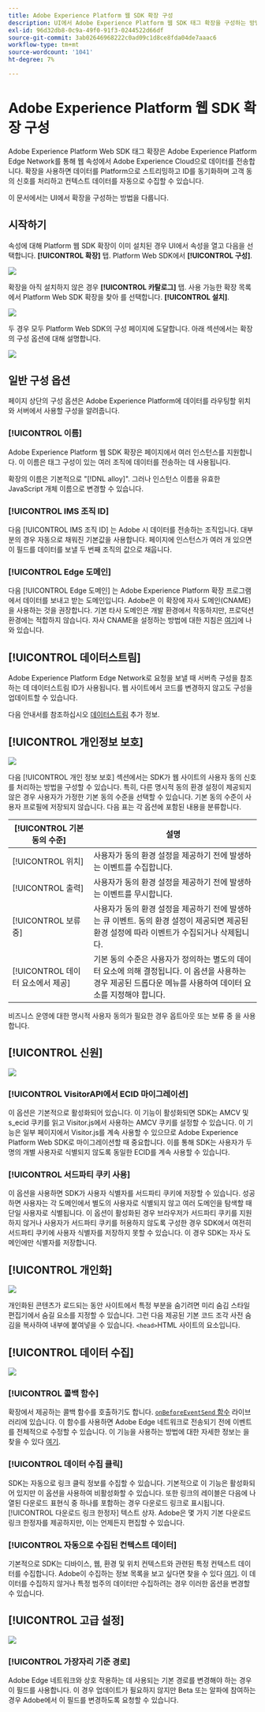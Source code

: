```yaml
---
title: Adobe Experience Platform 웹 SDK 확장 구성
description: UI에서 Adobe Experience Platform 웹 SDK 태그 확장을 구성하는 방법
exl-id: 96d32db8-0c9a-49f0-91f3-0244522d66df
source-git-commit: 3ab02646968222c0ad09c1d8ce8fda04de7aaac6
workflow-type: tm+mt
source-wordcount: '1041'
ht-degree: 7%

---
```


# Adobe Experience Platform 웹 SDK 확장 구성

Adobe Experience Platform Web SDK 태그 확장은 Adobe Experience Platform Edge Network를 통해 웹 속성에서 Adobe Experience Cloud으로 데이터를 전송합니다. 확장을 사용하면 데이터를 Platform으로 스트리밍하고 ID를 동기화하며 고객 동의 신호를 처리하고 컨텍스트 데이터를 자동으로 수집할 수 있습니다.

이 문서에서는 UI에서 확장을 구성하는 방법을 다룹니다.

## 시작하기

속성에 대해 Platform 웹 SDK 확장이 이미 설치된 경우 UI에서 속성을 열고 다음을 선택합니다. **[!UICONTROL 확장]** 탭. Platform Web SDK에서 **[!UICONTROL 구성]**.

![](../assets/extension/overview/configure.png)

확장을 아직 설치하지 않은 경우 **[!UICONTROL 카탈로그]** 탭. 사용 가능한 확장 목록에서 Platform Web SDK 확장을 찾아 를 선택합니다. **[!UICONTROL 설치]**.

![](../assets/extension/overview/install.png)

두 경우 모두 Platform Web SDK의 구성 페이지에 도달합니다. 아래 섹션에서는 확장의 구성 옵션에 대해 설명합니다.

![](../assets/extension/overview/config-screen.png)

## 일반 구성 옵션

페이지 상단의 구성 옵션은 Adobe Experience Platform에 데이터를 라우팅할 위치와 서버에서 사용할 구성을 알려줍니다.

### [!UICONTROL 이름]

Adobe Experience Platform 웹 SDK 확장은 페이지에서 여러 인스턴스를 지원합니다. 이 이름은 태그 구성이 있는 여러 조직에 데이터를 전송하는 데 사용됩니다.

확장의 이름은 기본적으로 &quot;[!DNL alloy]&quot;. 그러나 인스턴스 이름을 유효한 JavaScript 개체 이름으로 변경할 수 있습니다.

### **[!UICONTROL IMS 조직 ID]**

다음 [!UICONTROL IMS 조직 ID] 는 Adobe 시 데이터를 전송하는 조직입니다. 대부분의 경우 자동으로 채워진 기본값을 사용합니다. 페이지에 인스턴스가 여러 개 있으면 이 필드를 데이터를 보낼 두 번째 조직의 값으로 채웁니다.

### **[!UICONTROL Edge 도메인]**

다음 [!UICONTROL Edge 도메인] 는 Adobe Experience Platform 확장 프로그램에서 데이터를 보내고 받는 도메인입니다. Adobe은 이 확장에 자사 도메인(CNAME)을 사용하는 것을 권장합니다. 기본 타사 도메인은 개발 환경에서 작동하지만, 프로덕션 환경에는 적합하지 않습니다. 자사 CNAME을 설정하는 방법에 대한 지침은 [여기](https://experienceleague.adobe.com/docs/core-services/interface/ec-cookies/cookies-first-party.html?lang=ko-KR)에 나와 있습니다.

## [!UICONTROL 데이터스트림]

Adobe Experience Platform Edge Network로 요청을 보낼 때 서버측 구성을 참조하는 데 데이터스트림 ID가 사용됩니다. 웹 사이트에서 코드를 변경하지 않고도 구성을 업데이트할 수 있습니다.

다음 안내서를 참조하십시오 [데이터스트림](../datastreams/overview.md) 추가 정보.


## [!UICONTROL 개인정보 보호]

![](../assets/extension/overview/privacy.png)

다음 [!UICONTROL 개인 정보 보호] 섹션에서는 SDK가 웹 사이트의 사용자 동의 신호를 처리하는 방법을 구성할 수 있습니다. 특히, 다른 명시적 동의 환경 설정이 제공되지 않은 경우 사용자가 가정한 기본 동의 수준을 선택할 수 있습니다. 기본 동의 수준이 사용자 프로필에 저장되지 않습니다. 다음 표는 각 옵션에 포함된 내용을 분류합니다.

| [!UICONTROL 기본 동의 수준] | 설명 |
| --- | --- |
| [!UICONTROL 위치] | 사용자가 동의 환경 설정을 제공하기 전에 발생하는 이벤트를 수집합니다. |
| [!UICONTROL 출력] | 사용자가 동의 환경 설정을 제공하기 전에 발생하는 이벤트를 무시합니다. |
| [!UICONTROL 보류 중] | 사용자가 동의 환경 설정을 제공하기 전에 발생하는 큐 이벤트. 동의 환경 설정이 제공되면 제공된 환경 설정에 따라 이벤트가 수집되거나 삭제됩니다. |
| [!UICONTROL 데이터 요소에서 제공] | 기본 동의 수준은 사용자가 정의하는 별도의 데이터 요소에 의해 결정됩니다. 이 옵션을 사용하는 경우 제공된 드롭다운 메뉴를 사용하여 데이터 요소를 지정해야 합니다. |

비즈니스 운영에 대한 명시적 사용자 동의가 필요한 경우 옵트아웃 또는 보류 중 을 사용합니다.

## [!UICONTROL 신원]

![](../assets/extension/overview/identity.png)

### [!UICONTROL VisitorAPI에서 ECID 마이그레이션]

이 옵션은 기본적으로 활성화되어 있습니다. 이 기능이 활성화되면 SDK는 AMCV 및 s_ecid 쿠키를 읽고 Visitor.js에서 사용하는 AMCV 쿠키를 설정할 수 있습니다. 이 기능은 일부 페이지에서 Visitor.js를 계속 사용할 수 있으므로 Adobe Experience Platform Web SDK로 마이그레이션할 때 중요합니다. 이를 통해 SDK는 사용자가 두 명의 개별 사용자로 식별되지 않도록 동일한 ECID를 계속 사용할 수 있습니다.

### [!UICONTROL 서드파티 쿠키 사용]

이 옵션을 사용하면 SDK가 사용자 식별자를 서드파티 쿠키에 저장할 수 있습니다. 성공하면 사용자는 각 도메인에서 별도의 사용자로 식별되지 않고 여러 도메인을 탐색할 때 단일 사용자로 식별됩니다. 이 옵션이 활성화된 경우 브라우저가 서드파티 쿠키를 지원하지 않거나 사용자가 서드파티 쿠키를 허용하지 않도록 구성한 경우 SDK에서 여전히 서드파티 쿠키에 사용자 식별자를 저장하지 못할 수 있습니다. 이 경우 SDK는 자사 도메인에만 식별자를 저장합니다.

## [!UICONTROL 개인화]

![](../assets/extension/overview/personalization.png)

개인화된 콘텐츠가 로드되는 동안 사이트에서 특정 부분을 숨기려면 미리 숨김 스타일 편집기에서 숨길 요소를 지정할 수 있습니다. 그런 다음 제공된 기본 코드 조각 사전 숨김을 복사하여 내부에 붙여넣을 수 있습니다. `<head>`HTML 사이트의 요소입니다.

## [!UICONTROL 데이터 수집]

![](../assets/extension/overview/data-collection.png)

### [!UICONTROL 콜백 함수]

확장에서 제공하는 콜백 함수를 호출하기도 합니다. [`onBeforeEventSend` 함수](https://experienceleague.adobe.com/docs/experience-platform/edge/fundamentals/configuring-the-sdk.html?lang=ko-KR) 라이브러리에 있습니다. 이 함수를 사용하면 Adobe Edge 네트워크로 전송되기 전에 이벤트를 전체적으로 수정할 수 있습니다. 이 기능을 사용하는 방법에 대한 자세한 정보는 을 찾을 수 있다 [여기](https://experienceleague.adobe.com/docs/experience-platform/edge/fundamentals/tracking-events.html?lang=en#modifying-events-globally).

### [!UICONTROL 데이터 수집 클릭]

SDK는 자동으로 링크 클릭 정보를 수집할 수 있습니다. 기본적으로 이 기능은 활성화되어 있지만 이 옵션을 사용하여 비활성화할 수 있습니다. 또한 링크의 레이블은 다음에 나열된 다운로드 표현식 중 하나를 포함하는 경우 다운로드 링크로 표시됩니다. [!UICONTROL 다운로드 링크 한정자] 텍스트 상자. Adobe은 몇 가지 기본 다운로드 링크 한정자를 제공하지만, 이는 언제든지 편집할 수 있습니다.

### [!UICONTROL 자동으로 수집된 컨텍스트 데이터]

기본적으로 SDK는 디바이스, 웹, 환경 및 위치 컨텍스트와 관련된 특정 컨텍스트 데이터를 수집합니다. Adobe이 수집하는 정보 목록을 보고 싶다면 찾을 수 있다 [여기](https://experienceleague.adobe.com/docs/experience-platform/edge/data-collection/automatic-information.html?lang=en). 이 데이터를 수집하지 않거나 특정 범주의 데이터만 수집하려는 경우 이러한 옵션을 변경할 수 있습니다.

## [!UICONTROL 고급 설정]

![](../assets/extension/overview/advanced-settings.png)

### [!UICONTROL 가장자리 기준 경로]

Adobe Edge 네트워크와 상호 작용하는 데 사용되는 기본 경로를 변경해야 하는 경우 이 필드를 사용합니다. 이 경우 업데이트가 필요하지 않지만 Beta 또는 알파에 참여하는 경우 Adobe에서 이 필드를 변경하도록 요청할 수 있습니다.
